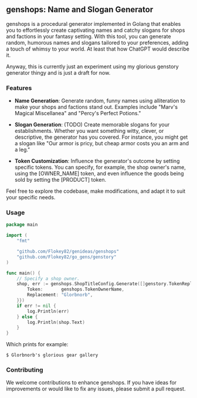 ## genshops: Name and Slogan Generator

genshops is a procedural generator implemented in Golang that enables you to effortlessly create captivating names and catchy slogans for shops and factions in your fantasy setting. With this tool, you can generate random, humorous names and slogans tailored to your preferences, adding a touch of whimsy to your world. At least that how ChatGPT would describe it.

Anyway, this is currently just an experiment using my glorious genstory generator thingy and is just a draft for now.

### Features

* **Name Generation**: Generate random, funny names using alliteration to make your shops and factions stand out. Examples include "Marv's Magical Miscellanea" and "Percy's Perfect Potions."

* **Slogan Generation**: (TODO) Create memorable slogans for your establishments. Whether you want something witty, clever, or descriptive, the generator has you covered. For instance, you might get a slogan like "Our armor is pricy, but cheap armor costs you an arm and a leg."

* **Token Customization**: Influence the generator's outcome by setting specific tokens. You can specify, for example, the shop owner's name, using the [OWNER_NAME] token, and even influence the goods being sold by setting the [PRODUCT] token.

Feel free to explore the codebase, make modifications, and adapt it to suit your specific needs.

### Usage

```go
package main

import (
    "fmt"

    "github.com/Flokey82/genideas/genshops"
    "github.com/Flokey82/go_gens/genstory"
)

func main() {
	// Specify a shop owner.
	shop, err := genshops.ShopTitleConfig.Generate([]genstory.TokenReplacement{{
		Token:       genshops.TokenOwnerName,
		Replacement: "Glorbnorb",
	}})
	if err != nil {
		log.Println(err)
	} else {
		log.Println(shop.Text)
	}
}
```

Which prints for example:

```shell
$ Glorbnorb's glorious gear gallery
```

### Contributing

We welcome contributions to enhance genshops. If you have ideas for improvements or would like to fix any issues, please submit a pull request. 
